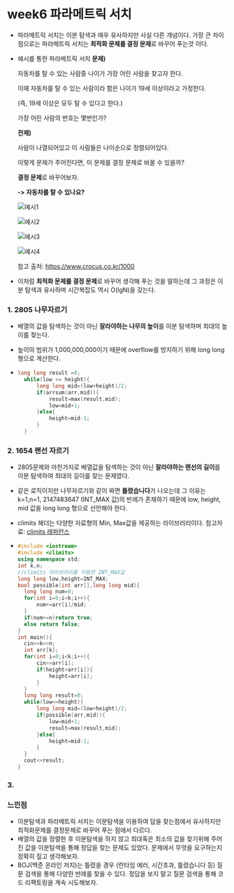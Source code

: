 # week6 파라메트릭 서치

-  파라메트릭 서치는 이분 탐색과 매우 유사하지만 사실 다른 개념이다.  가장 큰 차이점으로는 파라메트릭 서치는 **최적화 문제를 결정 문제**로 바꾸어 푸는것 이다.

- 예시를 통한 파라메트릭 서치
  **문제)**

  자동차를 탈 수 있는 사람중 나이가 가장 어린 사람을 찾고자 한다.

  이때 자동차를 탈 수 있는 사람이라 함은 나이가 19세 이상이라고 가정한다.

  (즉, 19세 이상은 모두 탈 수 있다고 한다.)

  가장 어린 사람의 번호는 몇번인가?

  **전제)**

  사람이 나열되어있고 이 사람들은 나이순으로 정렬되어있다.

  이렇게 문제가 주어진다면, 이 문제를 결정 문제로 바꿀 수 있을까?

  **결정 문제**로 바꾸어보자.

  **-> 자동차를 탈 수 있나요?**

  ![예시1](https://img1.daumcdn.net/thumb/R1280x0/?scode=mtistory2&fname=http%3A%2F%2Fcfile24.uf.tistory.com%2Fimage%2F99A1BC3359BA935F1ACDBC)

  

  ![예시2](https://img1.daumcdn.net/thumb/R1280x0/?scode=mtistory2&fname=http%3A%2F%2Fcfile25.uf.tistory.com%2Fimage%2F9973833359BA935F0A81D6)

  

  ![예시3](https://img1.daumcdn.net/thumb/R1280x0/?scode=mtistory2&fname=http%3A%2F%2Fcfile23.uf.tistory.com%2Fimage%2F99AC663359BA936038FD23)

  ![예시4](https://img1.daumcdn.net/thumb/R1280x0/?scode=mtistory2&fname=http%3A%2F%2Fcfile22.uf.tistory.com%2Fimage%2F993E783359BA93613FC465)

  

  

  참고 출처: <https://www.crocus.co.kr/1000>

- 이처럼 **최적화 문제를 결정 문제**로 바꾸어 생각해 푸는 것을 말하는데 그 과정은 이분 탐색과 유사하며 시간복잡도 역시 O(lgN)을 갖는다.



### 1. 2805 나무자르기

- 배열의 값을 탐색하는 것이 아닌 **잘라야하는 나무의 높이**를 이분 탐색하며 최대의 높이를 찾는다.

- 높이의 범위가 1,000,000,000이기 때문에 overflow를 방지하기 위해 long long형으로 계산한다.

- ```C++
  long long result =0;
  	while(low <= height){
  		long long mid=(low+height)/2;
  		if(arrsum(arr,mid)){
  			result=max(result,mid);
  			low=mid+1;
  		}else{
  			height=mid-1;
  		}
  	}
  ```



### 2. 1654 랜선 자르기

- 2805문제와 마찬가지로 배열값을 탐색하는 것이 아닌 **잘라야하는 랜선의 길이**를 이분 탐색하여 최대의 길이를 찾는 문제였다.

- 같은 로직이지만 나무자르기와 같이 짜면 **틀렸습니다**가 나오는데 그 이유는 k=1,n=1, 2147483647 (INT_MAX 값)의 반례가 존재하기 때문에 low, height, mid 값을 long long 형으로 선언해야 한다. 

- climits 헤더는 다양한 자료형의 Min, Max값을 제공하는 라이브러리이다. 
  참고자료: [climits 레퍼런스](http://www.cplusplus.com/reference/climits/)

- ```c++
  #include <iostream>
  #include <climits>
  using namespace std;
  int k,n;
  //climits 라이브러리를 이용한 INT_MAX값
  long long low,height=INT_MAX;
  bool possible(int arr[],long long mid){
  	long long num=0;
  	for(int i=0;i<k;i++){
  		num+=arr[i]/mid;
  	}
  	if(num>=n)return true;
  	else return false;
  }
  int main(){
  	cin>>k>>n;
  	int arr[k];
  	for(int i=0;i<k;i++){
  		cin>>arr[i];
  		if(height<arr[i]){
  			height=arr[i];
  		}
  	}
  	long long result=0;
  	while(low<=height){
  		long long mid=(low+height)/2;	
  		if(possible(arr,mid)){
  			low=mid+1;
  			result=max(result,mid);
  		}else{
  			height=mid-1;
  		}
  	}
  	cout<<result;
  }
  ```

### 3. 











### 느낀점

- 이분탐색과 파라메트릭 서치는 이분탐색을 이용하여 답을 찾는점에서 유사하지만 최적화문제를 결정문제로 바꾸어 푸는 점에서 다르다.
- 배열의 값을 정렬한 후 이분탐색을 하지 않고 최대혹은 최소의 값을 찾기위해 주어진 값을 이분탐색을 통해 정답을 찾는 문제도 있었다. 문제에서 무엇을 요구하는지 정확히 짚고 생각해보자.
- BOJ(백준 온라인 저지)는 틀렸을 경우 (런타임 에러, 시간초과, 틀렸습니다 등) 질문 검색을 통해 다양한 반례를 찾을 수 있다. 정답을 보지 말고 질문 검색을 통해 코드 리팩토링을  계속 시도해보자.